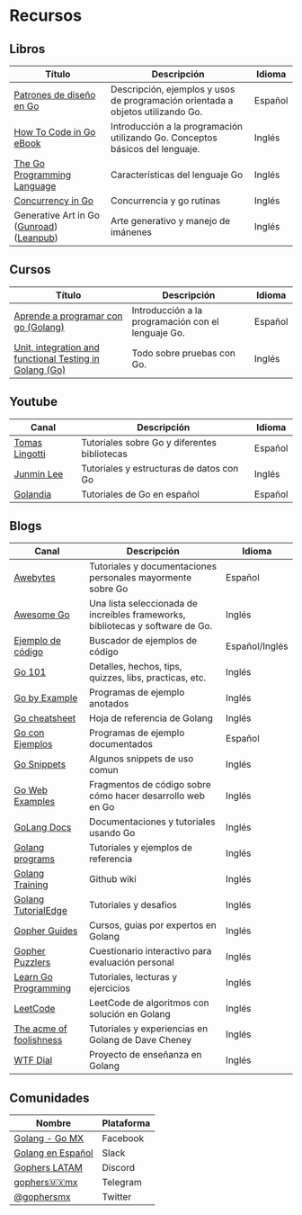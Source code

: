 # Recursos

## Libros

| Título | Descripción | Idioma |
|--------|-------------|--------|
| [Patrones de diseño en Go](http://www.designpatternsingo.com/) | Descripción, ejemplos y usos de programación orientada a objetos utilizando Go. | Español |
| [How To Code in Go eBook](https://www.digitalocean.com/community/books/how-to-code-in-go-ebook) | Introducción a la programación utilizando Go. Conceptos básicos del lenguaje. | Inglés |
| [The Go Programming Language](https://www.gopl.io/) | Características del lenguaje Go | Inglés |
| [Concurrency in Go](https://www.oreilly.com/library/view/concurrency-in-go/9781491941294/) | Concurrencia y go rutinas | Inglés |
| Generative Art in Go ([Gunroad](https://gumroad.com/l/generative-art-in-golang)) ([Leanpub](https://leanpub.com/generative-art-in-golang)) | Arte generativo y manejo de imánenes | Inglés |

## Cursos

| Título | Descripción | Idioma |
|--------|-------------|--------|
| [Aprende a programar con go (Golang)](https://www.udemy.com/course/aprende-a-programar-con-go) | Introducción a la programación con el lenguaje Go. | Español |
| [Unit, integration and functional Testing in Golang (Go)](https://www.udemy.com/course/unit-integration-and-functional-testing-in-golang-go) | Todo sobre pruebas con Go. | Inglés |

## Youtube

| Canal | Descripción | Idioma |
|--------|-------------|--------|
| [Tomas Lingotti](https://www.youtube.com/c/tomaslingotti/featured) | Tutoriales sobre Go y diferentes bibliotecas | Español |
| [Junmin Lee](https://www.youtube.com/c/JunminLee/featured) | Tutoriales y estructuras de datos con Go | Inglés |
| [Golandia](https://www.youtube.com/channel/UCFGMvBfgMA5gJlqk0bRVxpQ) | Tutoriales de Go en español | Español |

## Blogs

| Canal | Descripción | Idioma |
|--------|-------------|--------|
| [Awebytes](https://awebytes.wordpress.com/) | Tutoriales y documentaciones personales mayormente sobre Go | Español |
| [Awesome Go](https://www.30secondsofcode.org/go/p/1) | Una lista seleccionada de increíbles frameworks, bibliotecas y software de Go. | Inglés |
| [Ejemplo de código](https://golang.hotexamples.com/es/) | Buscador de ejemplos de código | Español/Inglés |
| [Go 101](https://go101.org/) | Detalles, hechos, tips, quizzes, libs, practicas, etc. | Inglés |
| [Go by Example](https://gobyexample.com/) | Programas de ejemplo anotados | Inglés |
| [Go cheatsheet](https://tutorialedge.net/course/golang/) | Hoja de referencia de Golang | Inglés |
| [Go con Ejemplos](http://goconejemplos.com/) | Programas de ejemplo documentados | Español |
| [Go Snippets](https://www.30secondsofcode.org/go/p/1) | Algunos snippets de uso comun | Inglés |
| [Go Web Examples](https://gowebexamples.com/) | Fragmentos de código sobre cómo hacer desarrollo web en Go | Inglés |
| [GoLang Docs](https://golangdocs.com/) | Documentaciones y tutoriales usando Go | Inglés |
| [Golang programs](https://www.golangprograms.com/) | Tutoriales y ejemplos de referencia | Inglés |
| [Golang Training](https://github.com/golang/go/wiki/Training) | Github wiki | Inglés |
| [Golang TutorialEdge](https://tutorialedge.net/course/golang/) | Tutoriales y desafios | Inglés |
| [Gopher Guides](https://www.gopherguides.com/) | Cursos, guias por expertos en Golang | Inglés |
| [Gopher Puzzlers](https://talks.godoc.org/github.com/davecheney/presentations/gopher-puzzlers.slide#1) | Cuestionario interactivo para evaluación personal | Inglés |
| [Learn Go Programming](https://blog.learngoprogramming.com/) | Tutoriales, lecturas y ejercicios | Inglés |
| [LeetCode](https://leetcode.gin.sh/) | LeetCode de algoritmos con solución en Golang | Inglés |
| [The acme of foolishness](https://dave.cheney.net/) | Tutoriales y experiencias en Golang de Dave Cheney | Inglés |
| [WTF Dial](https://wtfdial.com/) | Proyecto de enseñanza en Golang | Inglés |

## Comunidades

| Nombre | Plataforma |
|--------|-------------|
| [Golang - Go MX](https://www.facebook.com/groups/es.golang.mx) | Facebook |
| [Golang en Español](golang-es.slack.com) | Slack |
| [Gophers LATAM](https://discord.gg/d67nagU8) | Discord |
| [gophers🇲🇽mx](https://t.me/golangmx) | Telegram |
| [@gophersmx](https://twitter.com/gophersmx) | Twitter |
